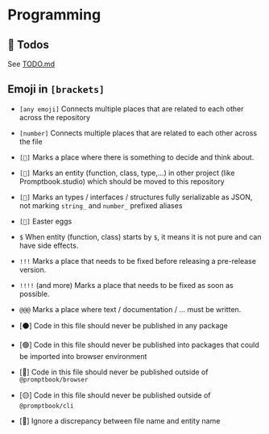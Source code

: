 # Programming

## 🎯 Todos

See [TODO.md](./TODO.md)

## Emoji in `[brackets]`

-   `[any emoji]` Connects multiple places that are related to each other across the repository
-   `[number]` Connects multiple places that are related to each other across the file
-   `[🧠]` Marks a place where there is something to decide and think about.
-   `[🔼]` Marks an entity (function, class, type,...) in other project (like Promptbook.studio) which should be moved to this repository
-   `[🚉]` Marks an types / interfaces / structures fully serializable as JSON, not marking `string_` and `number_` prefixed aliases
-   `[🐣]` Easter eggs
-   `$` When entity (function, class) starts by `$`, it means it is not pure and can have side effects.
-   `!!!` Marks a place that needs to be fixed before releasing a pre-release version.
-   `!!!!` (and more) Marks a place that needs to be fixed as soon as possible.
-   `@@@` Marks a place where text / documentation / ... must be written.

-   [⚫] Code in this file should never be published in any package
-   [🟢] Code in this file should never be published into packages that could be imported into browser environment
-   [🔵] Code in this file should never be published outside of `@promptbook/browser`
-   [🟡] Code in this file should never be published outside of `@promptbook/cli`
-   [💞] Ignore a discrepancy between file name and entity name
